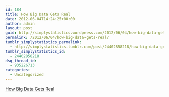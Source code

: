 ```yaml
---
id: 184
title: How Big Data Gets Real
date: 2012-06-04T14:24:25+00:00
author: admin
layout: post
guid: http://simplystatistics.wordpress.com/2012/06/04/how-big-data-gets-real
permalink: /2012/06/04/how-big-data-gets-real/
tumblr_simplystatistics_permalink:
  - http://simplystatistics.tumblr.com/post/24402858218/how-big-data-gets-real
tumblr_simplystatistics_id:
  - 24402858218
dsq_thread_id:
  - 935226713
categories:
  - Uncategorized
---
```

[How Big Data Gets Real](http://bits.blogs.nytimes.com/2012/06/04/how-big-data-gets-real/)